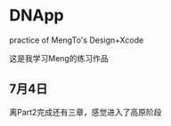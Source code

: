 # DNApp
practice of MengTo's Design+Xcode

这是我学习Meng的练习作品

7月4日
---------------------------------------
离Part2完成还有三章，感觉进入了高原阶段
